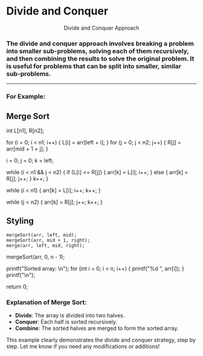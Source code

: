 # Divide and Conquer

<div align="Center">Divide and Conquer Approach</div>

### The divide and conquer approach involves breaking a problem into smaller sub-problems, solving each of them recursively, and then combining the results to solve the original problem. It is useful for problems that can be split into smaller, similar sub-problems.

<hr>

### For Example:

## Merge Sort

int L[n1], R[n2];

for (i = 0; i < n1; i++) {
    L[i] = arr[left + i];
}
for (j = 0; j < n2; j++) {
    R[j] = arr[mid + 1 + j];
}

i = 0;
j = 0;
k = left;

while (i < n1 && j < n2) {
    if (L[i] <= R[j]) {
        arr[k] = L[i];
        i++;
    } else {
        arr[k] = R[j];
        j++;
    }
    k++;
}

while (i < n1) {
    arr[k] = L[i];
    i++;
    k++;
}

while (j < n2) {
    arr[k] = R[j];
    j++;
    k++;
}


## Styling 
    mergeSort(arr, left, mid);
    mergeSort(arr, mid + 1, right);
    merge(arr, left, mid, right);


mergeSort(arr, 0, n - 1);

printf("Sorted array: \n");
for (int i = 0; i < n; i++) {
    printf("%d ", arr[i]);
}
printf("\n");

return 0;


### Explanation of Merge Sort:
- **Divide**: The array is divided into two halves.
- **Conquer**: Each half is sorted recursively.
- **Combine**: The sorted halves are merged to form the sorted array.

This example clearly demonstrates the divide and conquer strategy, step by step. Let me know if you need any modifications or additions!




